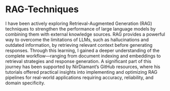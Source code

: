 # RAG-Techniques
I have been actively exploring Retrieval-Augmented Generation (RAG) techniques to strengthen the performance of large language models by combining them with external knowledge sources. RAG provides a powerful way to overcome the limitations of LLMs, such as hallucinations and outdated information, by retrieving relevant context before generating responses. Through this learning, I gained a deeper understanding of the complete workflow—ranging from document indexing and embeddings to retrieval strategies and response generation. A significant part of this journey has been supported by NirDiamant’s GitHub resources, where his tutorials offered practical insights into implementing and optimizing RAG pipelines for real-world applications requiring accuracy, reliability, and domain specificity.
